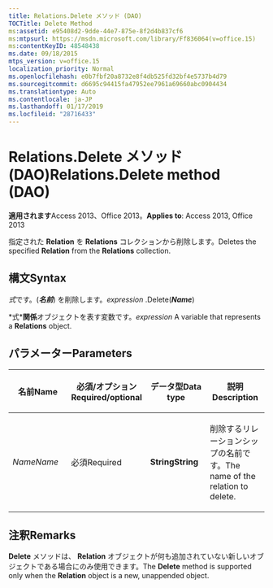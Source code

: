 ```yaml
---
title: Relations.Delete メソッド (DAO)
TOCTitle: Delete Method
ms:assetid: e95408d2-9dde-44e7-875e-8f2d4b837cf6
ms:mtpsurl: https://msdn.microsoft.com/library/Ff836064(v=office.15)
ms:contentKeyID: 48548438
ms.date: 09/18/2015
mtps_version: v=office.15
localization_priority: Normal
ms.openlocfilehash: e0b7fbf20a8732e8f4db525fd32bf4e5737b4d79
ms.sourcegitcommit: d6695c94415fa47952ee7961a69660abc0904434
ms.translationtype: Auto
ms.contentlocale: ja-JP
ms.lasthandoff: 01/17/2019
ms.locfileid: "28716433"
---
```

# <a name="relationsdelete-method-dao"></a><span data-ttu-id="3b5a1-102">Relations.Delete メソッド (DAO)</span><span class="sxs-lookup"><span data-stu-id="3b5a1-102">Relations.Delete method (DAO)</span></span>

<span data-ttu-id="3b5a1-103">**適用されます**Access 2013、Office 2013。</span><span class="sxs-lookup"><span data-stu-id="3b5a1-103">**Applies to**: Access 2013, Office 2013</span></span>

<span data-ttu-id="3b5a1-104">指定された **Relation** を **Relations** コレクションから削除します。</span><span class="sxs-lookup"><span data-stu-id="3b5a1-104">Deletes the specified **Relation** from the **Relations** collection.</span></span>

## <a name="syntax"></a><span data-ttu-id="3b5a1-105">構文</span><span class="sxs-lookup"><span data-stu-id="3b5a1-105">Syntax</span></span>

<span data-ttu-id="3b5a1-106">*式*です。(***名前***) を削除します。</span><span class="sxs-lookup"><span data-stu-id="3b5a1-106">*expression* .Delete(***Name***)</span></span>

<span data-ttu-id="3b5a1-107">\*式\***関係**オブジェクトを表す変数です。</span><span class="sxs-lookup"><span data-stu-id="3b5a1-107">*expression* A variable that represents a **Relations** object.</span></span>

## <a name="parameters"></a><span data-ttu-id="3b5a1-108">パラメーター</span><span class="sxs-lookup"><span data-stu-id="3b5a1-108">Parameters</span></span>

<table>
<colgroup>
<col style="width: 25%" />
<col style="width: 25%" />
<col style="width: 25%" />
<col style="width: 25%" />
</colgroup>
<thead>
<tr class="header">
<th><p><span data-ttu-id="3b5a1-109">名前</span><span class="sxs-lookup"><span data-stu-id="3b5a1-109">Name</span></span></p></th>
<th><p><span data-ttu-id="3b5a1-110">必須/オプション</span><span class="sxs-lookup"><span data-stu-id="3b5a1-110">Required/optional</span></span></p></th>
<th><p><span data-ttu-id="3b5a1-111">データ型</span><span class="sxs-lookup"><span data-stu-id="3b5a1-111">Data type</span></span></p></th>
<th><p><span data-ttu-id="3b5a1-112">説明</span><span class="sxs-lookup"><span data-stu-id="3b5a1-112">Description</span></span></p></th>
</tr>
</thead>
<tbody>
<tr class="odd">
<td><p><span data-ttu-id="3b5a1-113"><em>Name</em></span><span class="sxs-lookup"><span data-stu-id="3b5a1-113"><em>Name</em></span></span></p></td>
<td><p><span data-ttu-id="3b5a1-114">必須</span><span class="sxs-lookup"><span data-stu-id="3b5a1-114">Required</span></span></p></td>
<td><p><span data-ttu-id="3b5a1-115"><strong>String</strong></span><span class="sxs-lookup"><span data-stu-id="3b5a1-115"><strong>String</strong></span></span></p></td>
<td><p><span data-ttu-id="3b5a1-116">削除するリレーションシップの名前です。</span><span class="sxs-lookup"><span data-stu-id="3b5a1-116">The name of the relation to delete.</span></span></p></td>
</tr>
</tbody>
</table>


## <a name="remarks"></a><span data-ttu-id="3b5a1-117">注釈</span><span class="sxs-lookup"><span data-stu-id="3b5a1-117">Remarks</span></span>

<span data-ttu-id="3b5a1-118">**Delete** メソッドは、 **Relation** オブジェクトが何も追加されていない新しいオブジェクトである場合にのみ使用できます。</span><span class="sxs-lookup"><span data-stu-id="3b5a1-118">The **Delete** method is supported only when the **Relation** object is a new, unappended object.</span></span>

